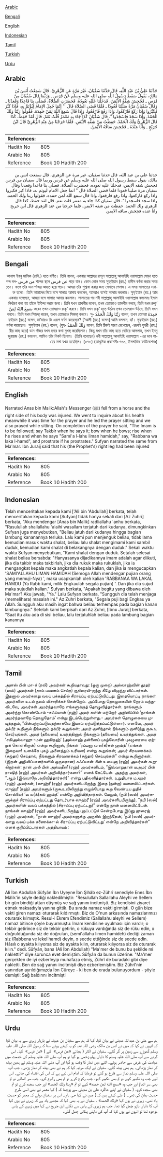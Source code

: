[Arabic](#arabic)

[Bengali](#bengali)

[English](#english)

[Indonesian](#indonesian)

[Tamil](#tamil)

[Turkish](#turkish)

[Urdu](#urdu)

## Arabic


<div dir="rtl" lang="ar" style={{fontSize:'larger',backgroundColor:'#f8f9fa',padding:20}}>
حَدَّثَنَا عَلِيُّ بْنُ عَبْدِ اللَّهِ، قَالَ حَدَّثَنَا سُفْيَانُ، غَيْرَ مَرَّةٍ عَنِ الزُّهْرِيِّ، قَالَ سَمِعْتُ أَنَسَ بْنَ مَالِكٍ، يَقُولُ سَقَطَ رَسُولُ اللَّهِ صلى الله عليه وسلم عَنْ فَرَسٍ ـ وَرُبَّمَا قَالَ سُفْيَانُ مِنْ فَرَسٍ ـ فَجُحِشَ شِقُّهُ الأَيْمَنُ، فَدَخَلْنَا عَلَيْهِ نَعُودُهُ، فَحَضَرَتِ الصَّلاَةُ، فَصَلَّى بِنَا قَاعِدًا وَقَعَدْنَا ـ وَقَالَ سُفْيَانُ مَرَّةً صَلَّيْنَا قُعُودًا ـ فَلَمَّا قَضَى الصَّلاَةَ قَالَ ‏ "‏ إِنَّمَا جُعِلَ الإِمَامُ لِيُؤْتَمَّ بِهِ، فَإِذَا كَبَّرَ فَكَبِّرُوا وَإِذَا رَكَعَ فَارْكَعُوا، وَإِذَا رَفَعَ فَارْفَعُوا، وَإِذَا قَالَ سَمِعَ اللَّهُ لِمَنْ حَمِدَهُ‏.‏ فَقُولُوا رَبَّنَا وَلَكَ الْحَمْدُ‏.‏ وَإِذَا سَجَدَ فَاسْجُدُوا ‏"‏‏.‏ قَالَ سُفْيَانُ كَذَا جَاءَ بِهِ مَعْمَرٌ قُلْتُ نَعَمْ‏.‏ قَالَ لَقَدْ حَفِظَ، كَذَا قَالَ الزُّهْرِيُّ وَلَكَ الْحَمْدُ‏.‏ حَفِظْتُ مِنْ شِقِّهِ الأَيْمَنِ‏.‏ فَلَمَّا خَرَجْنَا مِنْ عِنْدِ الزُّهْرِيِّ قَالَ ابْنُ جُرَيْجٍ ـ وَأَنَا عِنْدَهُ ـ فَجُحِشَ سَاقُهُ الأَيْمَنُ‏.‏
</div>
<div style={{backgroundColor:'#f8f9fa',padding:20, marginBottom: 10}}><table> <thead> <tr> <th>References:</th> <th></th> </tr> </thead> <tbody><tr><td>Hadith No</td><td>805</td></tr><tr><td>Arabic No</td><td>805</td></tr><tr><td>Reference</td><td>Book 10 Hadith 200</td></tr></tbody></table></div>


<div dir="rtl" lang="ar" style={{fontSize:'larger',backgroundColor:'#f8f9fa',padding:20}}>
حدثنا علي بن عبد الله، قال حدثنا سفيان، غير مرة عن الزهري، قال سمعت انس بن مالك، يقول سقط رسول الله صلى الله عليه وسلم عن فرس وربما قال سفيان من فرس فجحش شقه الايمن، فدخلنا عليه نعوده، فحضرت الصلاة، فصلى بنا قاعدا وقعدنا وقال سفيان مرة صلينا قعودا فلما قضى الصلاة قال " انما جعل الامام ليوتم به، فاذا كبر فكبروا واذا ركع فاركعوا، واذا رفع فارفعوا، واذا قال سمع الله لمن حمده. فقولوا ربنا ولك الحمد. واذا سجد فاسجدوا ". قال سفيان كذا جاء به معمر قلت نعم. قال لقد حفظ، كذا قال الزهري ولك الحمد. حفظت من شقه الايمن. فلما خرجنا من عند الزهري قال ابن جريج وانا عنده فجحش ساقه الايمن
</div>
<div style={{backgroundColor:'#f8f9fa',padding:20, marginBottom: 10}}><table> <thead> <tr> <th>References:</th> <th></th> </tr> </thead> <tbody><tr><td>Hadith No</td><td>805</td></tr><tr><td>Arabic No</td><td>805</td></tr><tr><td>Reference</td><td>Book 10 Hadith 200</td></tr></tbody></table></div>

## Bengali


<div dir="rtl" lang="bn" style={{fontSize:'larger',backgroundColor:'#f8f9fa',padding:20}}>
আনাস ইবনু মালিক (রাযি.) হতে বর্ণিত। তিনি বলেন, একবার আল্লাহর রাসূল সাল্লাল্লাহু আলাইহি ওয়াসাল্লাম ঘোড়া হতে পড়ে যান। কোন কোন সময় সুফ্ইয়ান (রহ.) হাদীস বর্ণনা করার সময় عن فرس শব্দের স্থলে من فرس শব্দ বলতেন। ফলে তাঁর ডান পাঁজর আহত হয়ে পড়ে। আমরা তাঁর শুশ্রূষা করার জন্য সেখানে গেলাম। এ সময় সালাতের ওয়াক্ত হলো। তিনি আমাদের নিয়ে বসে সালাত আদায় করলেন, আমরাও বসেই আদায় করলাম। সুফ্ইয়ান (রহ.) আর একবার বলেছেন, আমরা বসে সালাত আদায় করলাম। সালাতের পর নবী সাল্লাল্লাহু আলাইহি ওয়াসাল্লাম বললেনঃ ইমাম নির্ধারণ করা হয় তাঁকে ইক্তিদা করার জন্য। তিনি যখন তাকবীর বলেন, তখন তোমরাও তাকবীর বলবে, তিনি যখন রুকূ‘ করেন তখন তোমরাও রুকূ‘ করবে। তিনি যখন রুকূ‘ হতে উঠেন তখন তোমরাও উঠবে, তিনি যখন سَمِعَ اللهُ لِمَنْ حَمِدَهُ বলেন, তখন তোমরা رَبَّنَا وَلَكَ الْحَمْدُ বলবে। তিনি যখন সিজদা্ করেন, তখন তোমরাও সিজদা্ করবে। সুফ্ইয়ান (রহ.) বলেন, মা‘মারও কি এরূপ বর্ণনা করেছেন? [‘আলী (রহ.) বলেন] আমি বললাম, হ্যাঁ। সুফ্ইয়ান (রহ.) বলেন, তিনি ঠিকই স্মরণ রেখেছেন, এরূপই যুহরী (রহ.) وَلَكَ الْحَمْدُ বর্ণনা করেছেন। সুফ্ইয়ান (রহ.) বলেন, (যুহরীর কাছ হতে) ডান পাঁজর যখম হবার কথা মুখস্থ করেছিলাম। কিন্তু যখন তাঁর কাছ হতে বেরিয়ে আসলাম, তখন ইবনু জুরায়জ (রহ.) বললেন, আমিও তাঁর নিকট ছিলাম। (তিনি বলেছেন) নবী সাল্লাল্লাহু আলাইহি ওয়াসাল্লাম -এর ডান পায়ের নলা যখম হয়েছিল। (৩৭৮) (আধুনিক প্রকাশনীঃ ৭৬০, ইসলামিক ফাউন্ডেশনঃ)
</div>
<div style={{backgroundColor:'#f8f9fa',padding:20, marginBottom: 10}}><table> <thead> <tr> <th>References:</th> <th></th> </tr> </thead> <tbody><tr><td>Hadith No</td><td>805</td></tr><tr><td>Arabic No</td><td>805</td></tr><tr><td>Reference</td><td>Book 10 Hadith 200</td></tr></tbody></table></div>

## English


<div dir="ltr" lang="en" style={{fontSize:'larger',backgroundColor:'#f8f9fa',padding:20}}>
Narrated Anas bin Malik:Allah's Messenger (ﷺ) fell from a horse and the right side of his body was injured. We went to inquire about his health meanwhile it was time for the prayer and he led the prayer sitting and we also prayed while sitting. On completion of the prayer he said, "The Imam is to be followed; say Takbir when he says it; bow when he bows; rise when he rises and when he says "Sami'a l-lahu liman hamidah," say, "Rabbana wa laka l-hamd", and prostrate if he prostrates." Sufyan narrated the same from Ma'mar. Ibn Juraij said that his (the Prophet's) right leg had been injured
</div>
<div style={{backgroundColor:'#f8f9fa',padding:20, marginBottom: 10}}><table> <thead> <tr> <th>References:</th> <th></th> </tr> </thead> <tbody><tr><td>Hadith No</td><td>805</td></tr><tr><td>Arabic No</td><td>805</td></tr><tr><td>Reference</td><td>Book 10 Hadith 200</td></tr></tbody></table></div>

## Indonesian


<div dir="ltr" lang="id" style={{fontSize:'larger',backgroundColor:'#f8f9fa',padding:20}}>
Telah menceritakan kepada kami ['Ali bin 'Abdullah] berkata, telah menceritakan kepada kami [Sufyan] tidak hanya sekali dari [Az Zuhri] berkata, "Aku mendengar [Anas bin Malik] radliallahu 'anhu berkata, "Rasulullah shallallahu 'alaihi wasallam terjatuh dari kudanya, dimungkinkan Sufyan juga menyebutkan, "Beliau jatuh dari kudanya hingga bagian lambung kananannya terluka. Lalu kami pun menjenguk beliau, tidak lama kemudian masuk waktu shalat, beliau lalu shalat mengimami kami sambil duduk, kemudian kami shalat di belakangnya dengan duduk." Sekali waktu waktu Sufyan menyebutkan, "Kami shalat dengan duduk. Setalah selesai shalat beliau bersabda: "Hanyasanya dijadikannya imam adalah agar diikuti, jika dia takbir maka takbirlah, jika dia rukuk maka rukuklah, jika ia mengangkat kepala maka angkatlah kepala kalian, dan jika ia mengucapkan 'SAMI'ALLAHU LIMAN HAMIDAH (Semoga Allah mendengar pujian orang yang memuji-Nya) ', maka ucapkanlah oleh kalian 'RABBANAA WA LAKAL HAMDU (Ya Rabb kami, milik Engkaulah segala pujian) '. Dan jika dia sujud maka sujudlah kalian." Sufyan berkata, "Apakah begitu yang dibawa oleh Ma'mar? Aku jawab, "Ya." Lalu Sufyan berkata, "Sungguh dia telah menjaga (memelihara) masalah ini." Az Zuhri berkata, "Segala puji bagi Engkau ya Allah. Sungguh aku masih ingat bahwa beliau terhempas pada bagian kanan lambungnya." Setelah kami berpisah dari Az Zuhri, [Ibnu Juraij] berkata, "Saat itu aku ada di sisi beliau, lalu terjatuhlah beliau pada lambung bagian kanannya
</div>
<div style={{backgroundColor:'#f8f9fa',padding:20, marginBottom: 10}}><table> <thead> <tr> <th>References:</th> <th></th> </tr> </thead> <tbody><tr><td>Hadith No</td><td>805</td></tr><tr><td>Arabic No</td><td>805</td></tr><tr><td>Reference</td><td>Book 10 Hadith 200</td></tr></tbody></table></div>

## Tamil


<div dir="ltr" lang="ta" style={{fontSize:'larger',backgroundColor:'#f8f9fa',padding:20}}>
அனஸ் பின் மா-க் (ரலி) அவர்கள் கூறியதாவது: (ஒரு முறை) அல்லாஹ்வின் தூதர் (ஸல்) அவர்கள் (தாம் பயணம் செய்த) குதிரையி-ருந்து கீழே விழுந்து விட்டார்கள். இதனால் அவர்களது வலப் பக்கத்தில் சிராய்ப்பு ஏற்பட்டுவிட்டது. இதையொட்டி நாங்கள் அவர்களை உடல் நலம் விசாரிக்கச் சென்றோம். அப்போது தொழுகையின் நேரம் வந்துவிடவே, அவர்கள் அமர்ந்தவாறே எங்களுக்குத் தொழுவித்தார்கள். நாங்களும் அமர்ந்து கொண்டோம் -சுஃப்யான் (ரஹ்) அவர் களின் மற்றோர் அறிவிப்பில் ‘நாங்கள் அமர்ந்தவாறே தொழுதோம்’ என்று இடம்பெற்றுள்ளது.- அவர்கள் தொழுகையை முடித்ததும், “பின்பற்றப்படுவதற்காகவே இமாம் ஏற்படுத்தப்பட்டுள்ளார். எனவே, அவர் தக்பீர் கூறினால் நீங்களும் தக்பீர் கூறுங்கள்; அவர் குனிந்தால் நீங்களும் குனி(ந்து ருகூஉ செய்)யுங்கள். அவர் (தலையை) உயர்த்தினால் நீங்களும் (தலையை) உயர்த்துங்கள். அவர் ‘சமிஅல்லாஹு -மன் ஹமிதஹ்’ (அல்லாஹ் தன்னைப் புகழ்வோரின் புகழுரையை ஏற்றுக் கொள்கிறான்) என்று கூறினால், நீங்கள் ‘ரப்பனா வ ல(க்)கல் ஹம்த்’ (எங்கள் இறைவா! உனக்கே புகழ் அனைத்தும் உரியன) என்று கூறுங்கள்; அவர் சிரவணக்கம் (சஜ்தா) செய்தால், நீங்களும் சிரவணக்கம் (சஜ்தா) செய்யுங்கள்” என்று கூறினார்கள். (இதன் அறிவிப்பாளர்களில் ஒருவரான) சுஃப்யான் பின் உயைனா (ரஹ்) அவர்கள் கூறுகிறார்கள்: நான் அலீ பின் அல்மதீனீ (ரஹ்) அவர்களிடம், “இவ்வாறுதான் மஅமர் பின் ராஷித் (ரஹ்) அவர்கள் அறிவித்தார்களா?” எனக் கேட்டேன். அதற்கு அவர்கள், “ஆம் (இவ்வாறே அறிவித்தார்கள்)” என்று பதிலளித்தார்கள். உறுதியாக மஅமர் (ரஹ்) அவர்கள், (ஸுஹ்ரீ (ரஹ்) அவர்களிடமிருந்து இதை (நன்கு) மனனமிட்டார்கள். ஸுஹ்ரீ (ரஹ்) அவர்களும் (ருகூஉவிலிருந்து எழும்போது கூற வேண்டிய துதிச் சொல்லை) ‘வ ல(க்)கல் ஹம்த்’ என்றே அறிவித்தார்கள். மேலும், (நபி (ஸல்) அவர்களுக்குச் சிராய்ப்பு ஏற்பட்டது தொடர்பாக ஸுஹ்ரீ (ரஹ்) அவர்களிடமிருந்து), “நபி (ஸல்) அவர்களின் வலப் பக்கத்தில் (சிராய்ப்பு ஏற்பட்டது)” என்றே நான் மனனமிட்டேன். நாங்கள் ஸுஹ்ரீ (ரஹ்) அவர்களிடமிருந்து புறப்பட்டுச் சென்றபோது இப்னு ஜுரைஜ் (ரஹ்) அவர்கள், “நான் ஸுஹ்ரீ அவர்களுக்கு அருகில் இருந்தேன்; ‘நபி (ஸல்) அவர்களது வலப் பக்க கணைக்கா-ல் சிராய்ப்பு ஏற்பட்டுவிட்டது’ என்றே அறிவித்தார்கள்” எனக் குறிப்பிட்டார்கள் அத்தியாயம் :
</div>
<div style={{backgroundColor:'#f8f9fa',padding:20, marginBottom: 10}}><table> <thead> <tr> <th>References:</th> <th></th> </tr> </thead> <tbody><tr><td>Hadith No</td><td>805</td></tr><tr><td>Arabic No</td><td>805</td></tr><tr><td>Reference</td><td>Book 10 Hadith 200</td></tr></tbody></table></div>

## Turkish


<div dir="ltr" lang="tr" style={{fontSize:'larger',backgroundColor:'#f8f9fa',padding:20}}>
Ali İbn Abdullah Süfyân İbn Uyeyne İbn Şihâb ez-Zührî senediyle Enes İbn Mâlik'in şöyle dediği nakledilmiştir: "Resulullah Sallallahu Aleyhi ve Sellem bir gün bindiği attan düşmüş ve sağ yanını incitmişti. Biz kendisini ziyaret etmek maksadıyla yanına gittik. Bu sırada namaz vakti girmişti. O gün bize vakti giren namazı oturarak kıldırmıştı. Biz de O'nun arkasında namazlarımızı oturarak kılmıştık. Resul-i Ekrem Efendimiz (Sallallahu aleyhi ve Sellem) namaz bitince şöyle buyurmuştu: İmam kendisine uyulması için vardır; o tekbir getirince siz de tekbir getirin, o rükuya vardığında siz de rüku edin, o doğrulduğunda siz de doğrulun, (semi'allahu limen hamideh) dediği zaman siz (Rabbena ve lekel hamd) deyin, o secde ettiğinde siz de secde edin. Hâsılı o ayakta kılıyorsa siz de ayakta kılın, oturarak kılıyorsa siz de oturarak kılın." dedi. Süfyân, bana (Ali İbn Abdullah) "Ma'mer de bunu bu şekilde mi nakletti?" diye sorunca evet demiştim. Süfyân da bunun üzerine: "Ma'mer gerçekten de iyi ezberleyip muhafaza etmiş, Zührî de buradaki gibi diye nakletti. Ben de sağ yanını incitmişti diye ezberlemiştim. Biz Zührî'nin yanından ayrıldığımızda İbn Cüreyc - ki ben de orada bulunuyordum - şöyle demişti: Sağ baldırını in­citmişti
</div>
<div style={{backgroundColor:'#f8f9fa',padding:20, marginBottom: 10}}><table> <thead> <tr> <th>References:</th> <th></th> </tr> </thead> <tbody><tr><td>Hadith No</td><td>805</td></tr><tr><td>Arabic No</td><td>805</td></tr><tr><td>Reference</td><td>Book 10 Hadith 200</td></tr></tbody></table></div>

## Urdu


<div dir="rtl" lang="ur" style={{fontSize:'larger',backgroundColor:'#f8f9fa',padding:20}}>
ہم سے علی بن عبداللہ مدینی نے بیان کیا، کہا کہ ہم سے سفیان بن عیینہ نے باربار زہری سے یہ بیان کیا کہ انہوں نے کہا کہ میں نے انس بن مالک رضی اللہ عنہ کو یہ کہتے ہوئے سنا کہ رسول اللہ صلی اللہ علیہ وسلم گھوڑے سے زمین پر گر گئے۔ سفیان نے اکثر ( بجائے «عن فرس» ‏‏‏‏ کے ) «من فرس» ‏‏‏‏ کہا۔ اس گرنے سے آپ صلی اللہ علیہ وسلم کا دایاں پہلو زخمی ہو گیا تو ہم آپ صلی اللہ علیہ وسلم کی خدمت میں عیادت کی غرض سے حاضر ہوئے۔ اتنے میں نماز کا وقت ہو گیا اور آپ صلی اللہ علیہ وسلم نے ہمیں بیٹھ کر نماز پڑھائی۔ ہم بھی بیٹھ گئے۔ سفیان نے ایک مرتبہ کہا کہ ہم نے بھی بیٹھ کر نماز پڑھی۔ جب آپ صلی اللہ علیہ وسلم نماز سے فارغ ہو گئے تو فرمایا کہ امام اس لیے ہے کہ اس کی اقتداء کی جائے۔ اس لیے جب وہ تکبیر کہے تو تم بھی تکبیر کہو۔ جب رکوع کرے تو تم بھی رکوع کرو۔ جب سر اٹھائے تو تم بھی سر اٹھاؤ اور جب وہ «سمع الله لمن حمده‏» کہے تو تم «ربنا ولك الحمد‏» اور جب سجدہ کرے تو تم بھی سجدہ کرو۔ ( سفیان نے اپنے شاگرد علی بن مدینی سے پوچھا کہ ) کیا معمر نے بھی اسی طرح حدیث بیان کی تھی۔ ( علی کہتے ہیں کہ ) میں نے کہا جی ہاں۔ اس پر سفیان بولے کہ معمر کو حدیث یاد تھی۔ زہری نے یوں کہا «ولك الحمد‏» ۔ سفیان نے یہ بھی کہا کہ مجھے یاد ہے کہ زہری نے یوں کہا آپ کا دایاں بازو چھل گیا تھا۔ جب ہم زہری کے پاس سے نکلے ابن جریج نے کہا میں زہری کے پاس موجود تھا تو انہوں نے یوں کہا کہ آپ کی داہنی پنڈلی چھل گئی۔
</div>
<div style={{backgroundColor:'#f8f9fa',padding:20, marginBottom: 10}}><table> <thead> <tr> <th>References:</th> <th></th> </tr> </thead> <tbody><tr><td>Hadith No</td><td>805</td></tr><tr><td>Arabic No</td><td>805</td></tr><tr><td>Reference</td><td>Book 10 Hadith 200</td></tr></tbody></table></div>